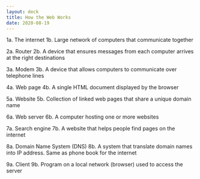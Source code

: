 ```yaml
---
layout: deck
title: How the Web Works
date: 2020-08-19
---
```


1a. The internet
1b. Large network of computers that communicate together

2a. Router
2b. A device that ensures messages from each computer arrives at the right destinations

3a. Modem
3b. A device that allows computers to communicate over telephone lines

4a. Web page
4b. A single HTML document displayed by the browser

5a. Website
5b. Collection of linked web pages that share a unique domain name

6a. Web server
6b. A computer hosting one or more websites

7a. Search engine
7b. A website that helps people find pages on the internet

8a. Domain Name System (DNS)
8b. A system that translate domain names into IP address. Same as phone book for the internet

9a. Client
9b. Program on a local network (browser) used to access the server
